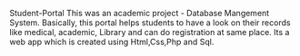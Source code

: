 Student-Portal
This was an academic project - Database Mangement System. Basically, this portal helps students to have a look on their records like medical, academic, Library and can do registration at same place. Its a web app which is created using Html,Css,Php and Sql.
